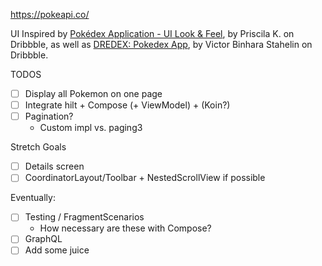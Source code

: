 https://pokeapi.co/

UI Inspired by
[Pokédex Application - UI Look & Feel](https://dribbble.com/shots/17031043-Pok-dex-Application-UI-Look-Feel/attachments/12114355?mode=media),
by Priscila K. on Dribbble, as well as [DREDEX: Pokedex App](https://dribbble.com/vbstahelin), by
Victor Binhara Stahelin on Dribbble.

TODOS

 - [ ] Display all Pokemon on one page
 - [ ] Integrate hilt + Compose (+ ViewModel) + (Koin?)
 - [ ] Pagination?
   - Custom impl vs. paging3
 
Stretch Goals
 - [ ] Details screen
 - [ ] CoordinatorLayout/Toolbar + NestedScrollView if possible

Eventually:
 - [ ] Testing / FragmentScenarios
    - How necessary are these with Compose? 
 - [ ] GraphQL
 - [ ] Add some juice